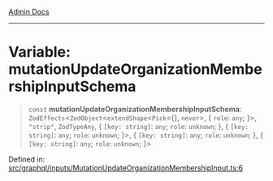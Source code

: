 [Admin Docs](/)

***

# Variable: mutationUpdateOrganizationMembershipInputSchema

> `const` **mutationUpdateOrganizationMembershipInputSchema**: `ZodEffects`\<`ZodObject`\<`extendShape`\<`Pick`\<\{\}, `never`\>, \{ `role`: `any`; \}\>, `"strip"`, `ZodTypeAny`, \{ `[key: string]`: `any`;  `role`: `unknown`; \}, \{ `[key: string]`: `any`;  `role`: `unknown`; \}\>, \{ `[key: string]`: `any`;  `role`: `unknown`; \}, \{ `[key: string]`: `any`;  `role`: `unknown`; \}\>

Defined in: [src/graphql/inputs/MutationUpdateOrganizationMembershipInput.ts:6](https://github.com/PurnenduMIshra129th/talawa-api/blob/89904a627ec60a3b378f6b033f4255df4e9e59ab/src/graphql/inputs/MutationUpdateOrganizationMembershipInput.ts#L6)
